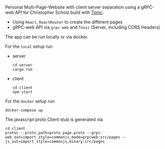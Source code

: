 Personal Multi-Page-Website with client server separation using a gRPC-web API for Christopher Scholz build with [Tonic](https://github.com/hyperium/tonic).
* Using `React`, `ReactRouter` to create the different pages
* gRPC-web API via `grpc-web` and `Tonic` (Server, including CORS Headers)

The app can be run locally or via docker.

For the `local` setup run
* server
    ```
    cd server
    cargo run
    ```
* client
    ```
    cd client
    npm start
    ```

For the `docker` setup run
```
docker-compose up
```

The javascript proto Client stub is generated via 
```
cd client
protoc --proto_path=proto page.proto --grpc-web_out=import_style=commonjs,mode=grpcweb:src/pages --js_out=import_style=commonjs,binary:src/pages
```